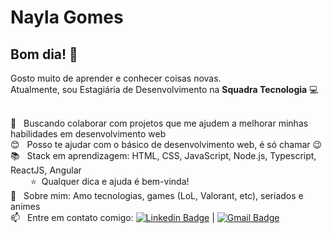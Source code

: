 <!--
**naygo/naygo** is a ✨ _special_ ✨ repository because its `README.md` (this file) appears on your GitHub profile
-->

<!-- <img width="auto" src=""> -->

# Nayla Gomes

## Bom dia! 👋
Gosto muito de aprender e conhecer coisas novas.
<br/>Atualmente, sou Estagiária de Desenvolvimento na **Squadra Tecnologia** :computer:

 <br/> :blue_heart: &nbsp; Buscando colaborar com projetos que me ajudem a melhorar minhas habilidades em desenvolvimento web
 <br/> :blush: &nbsp; Posso te ajudar com o básico de desenvolvimento web, é só chamar :wink:
 <br/> :books: &nbsp; Stack em aprendizagem: HTML, CSS, JavaScript, Node.js, Typescript, ReactJS, Angular
 </br> &emsp;&emsp; :star: &nbsp;Qualquer dica e ajuda é bem-vinda!
 <br/> 💬  &nbsp; Sobre mim: Amo tecnologias, games (LoL, Valorant, etc), seriados e animes
 <br/> :mailbox: &nbsp; Entre em contato comigo: [![Linkedin Badge](https://img.shields.io/badge/-NaylaGomes-blue?style=flat-square&logo=Linkedin&logoColor=white&link=https://https://www.linkedin.com/in/naygo/)](https://www.linkedin.com/in/naygo/) 
| 
[![Gmail Badge](https://img.shields.io/badge/-nayla.cgs@gmail.com-c14438?style=flat-square&logo=Gmail&logoColor=white&link=mailto:nayla.cgs@gmail.com)](mailto:nayla.cgs@gmail.com)

